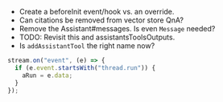 * Create a beforeInit event/hook vs. an override.
* Can citations be removed from vector store QnA?
* Remove the Assistant#messages. Is even `Message` needed?
* TODO: Revisit this and assistantsToolsOutputs.
* Is `addAssistantTool` the right name now?


```javascript
stream.on("event", (e) => {
  if (e.event.startsWith("thread.run")) {
    aRun = e.data;
  }
});
```
